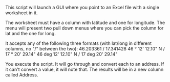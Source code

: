 This script will launch a GUI where you point to an Excel file with a single worksheet in it.

The worksheet must have a column with latitude and one for longitude. The menu will present two pull down menus where you can pick the column for lat and the one for long.

It accepts any of the following three formats (with lat/long in different columns, no "/" between the two):
46.203361 / 17.341428
46 ° 12' 12.10" N / 17 ° 20' 29.14"
46 deg 12' 12.10" N / 17 deg 20' 29.14"

You execute the script. It will go through and convert each to an address. If it can't convert a value, it will note that. The results will be in a new column called Address.
